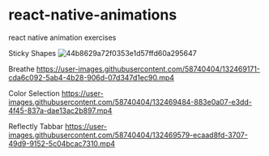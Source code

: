 # react-native-animations
react native animation exercises

Sticky Shapes
![44b8629a72f0353e1d57ffd60a295647](https://user-images.githubusercontent.com/58740404/103343075-1ae30e00-4ac6-11eb-805e-f34ba2244e43.gif)


Breathe
https://user-images.githubusercontent.com/58740404/132469171-cda6c092-5ab4-4b28-906d-07d347d1ec90.mp4


Color Selection
https://user-images.githubusercontent.com/58740404/132469484-883e0a07-e3dd-4f45-837a-dae13ac2b897.mp4


Reflectly Tabbar
https://user-images.githubusercontent.com/58740404/132469579-ecaad8fd-3707-49d9-9152-5c04bcac7310.mp4

